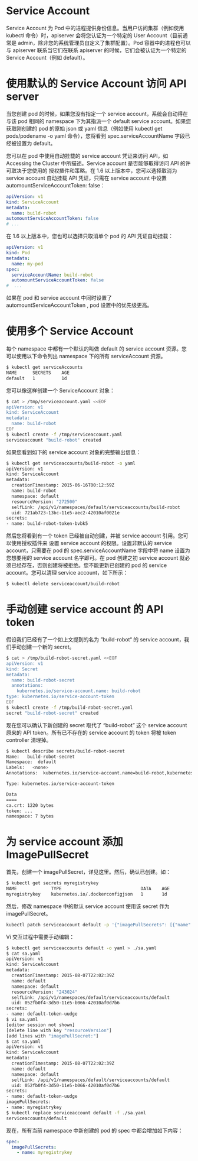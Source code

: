 # Service Account

Service Account 为 Pod 中的进程提供身份信息。当用户访问集群（例如使用 kubectl 命令）时，apiserver 会将您认证为一个特定的 User Account（目前通常是 admin，除非您的系统管理员自定义了集群配置）。Pod 容器中的进程也可以与 apiserver 联系当它们在联系 apiserver 的时候，它们会被认证为一个特定的 Service Account（例如 default）。

# 使用默认的 Service Account 访问 API server

当您创建 pod 的时候，如果您没有指定一个 service account，系统会自动得在与该 pod 相同的 namespace 下为其指派一个 default service account。如果您获取刚创建的 pod 的原始 json 或 yaml 信息（例如使用 kubectl get pods/podename -o yaml 命令），您将看到 spec.serviceAccountName 字段已经被设置为 default。

您可以在 pod 中使用自动挂载的 service account 凭证来访问 API，如 Accessing the Cluster 中所描述。Service account 是否能够取得访问 API 的许可取决于您使用的 授权插件和策略。在 1.6 以上版本中，您可以选择取消为 service account 自动挂载 API 凭证，只需在 service account 中设置 automountServiceAccountToken: false：

```yml
apiVersion: v1
kind: ServiceAccount
metadata:
  name: build-robot
automountServiceAccountToken: false
# ...
```

在 1.6 以上版本中，您也可以选择只取消单个 pod 的 API 凭证自动挂载：

```yml
apiVersion: v1
kind: Pod
metadata:
  name: my-pod
spec:
  serviceAccountName: build-robot
  automountServiceAccountToken: false
#  ...
```

如果在 pod 和 service account 中同时设置了 automountServiceAccountToken , pod 设置中的优先级更高。

# 使用多个 Service Account

每个 namespace 中都有一个默认的叫做 default 的 service account 资源。您可以使用以下命令列出 namespace 下的所有 serviceAccount 资源。

```sh
$ kubectl get serviceAccounts
NAME      SECRETS    AGE
default   1          1d
```

您可以像这样创建一个 ServiceAccount 对象：

```sh
$ cat > /tmp/serviceaccount.yaml <<EOF
apiVersion: v1
kind: ServiceAccount
metadata:
  name: build-robot
EOF
$ kubectl create -f /tmp/serviceaccount.yaml
serviceaccount "build-robot" created
```

如果您看到如下的 service account 对象的完整输出信息：

```sh
$ kubectl get serviceaccounts/build-robot -o yaml
apiVersion: v1
kind: ServiceAccount
metadata:
  creationTimestamp: 2015-06-16T00:12:59Z
  name: build-robot
  namespace: default
  resourceVersion: "272500"
  selfLink: /api/v1/namespaces/default/serviceaccounts/build-robot
  uid: 721ab723-13bc-11e5-aec2-42010af0021e
secrets:
- name: build-robot-token-bvbk5
```

然后您将看到有一个 token 已经被自动创建，并被 service account 引用。您可以使用授权插件来 设置 service account 的权限。设置非默认的 service account，只需要在 pod 的 spec.serviceAccountName 字段中将 name 设置为您想要用的 service account 名字即可。在 pod 创建之初 service account 就必须已经存在，否则创建将被拒绝。您不能更新已创建的 pod 的 service account。您可以清理 service account，如下所示：

```sh
$ kubectl delete serviceaccount/build-robot
```

# 手动创建 service account 的 API token

假设我们已经有了一个如上文提到的名为 ”build-robot“ 的 service account，我们手动创建一个新的 secret。

```sh
$ cat > /tmp/build-robot-secret.yaml <<EOF
apiVersion: v1
kind: Secret
metadata:
  name: build-robot-secret
  annotations:
    kubernetes.io/service-account.name: build-robot
type: kubernetes.io/service-account-token
EOF
$ kubectl create -f /tmp/build-robot-secret.yaml
secret "build-robot-secret" created
```

现在您可以确认下新创建的 secret 取代了 “build-robot” 这个 service account 原来的 API token。所有已不存在的 service account 的 token 将被 token controller 清理掉。

```sh
$ kubectl describe secrets/build-robot-secret
Name:   build-robot-secret
Namespace:  default
Labels:   <none>
Annotations:  kubernetes.io/service-account.name=build-robot,kubernetes.io/service-account.uid=870ef2a5-35cf-11e5-8d06-005056b45392

Type: kubernetes.io/service-account-token

Data
====
ca.crt: 1220 bytes
token: ...
namespace: 7 bytes
```

# 为 service account 添加 ImagePullSecret

首先，创建一个 imagePullSecret，详见这里。然后，确认已创建。如：

```sh
$ kubectl get secrets myregistrykey
NAME             TYPE                              DATA    AGE
myregistrykey    kubernetes.io/.dockerconfigjson   1       1d
```

然后，修改 namespace 中的默认 service account 使用该 secret 作为 imagePullSecret。

```sh
kubectl patch serviceaccount default -p '{"imagePullSecrets": [{"name": "myregistrykey"}]}'
```

Vi 交互过程中需要手动编辑：

```sh
$ kubectl get serviceaccounts default -o yaml > ./sa.yaml
$ cat sa.yaml
apiVersion: v1
kind: ServiceAccount
metadata:
  creationTimestamp: 2015-08-07T22:02:39Z
  name: default
  namespace: default
  resourceVersion: "243024"
  selfLink: /api/v1/namespaces/default/serviceaccounts/default
  uid: 052fb0f4-3d50-11e5-b066-42010af0d7b6
secrets:
- name: default-token-uudge
$ vi sa.yaml
[editor session not shown]
[delete line with key "resourceVersion"]
[add lines with "imagePullSecret:"]
$ cat sa.yaml
apiVersion: v1
kind: ServiceAccount
metadata:
  creationTimestamp: 2015-08-07T22:02:39Z
  name: default
  namespace: default
  selfLink: /api/v1/namespaces/default/serviceaccounts/default
  uid: 052fb0f4-3d50-11e5-b066-42010af0d7b6
secrets:
- name: default-token-uudge
imagePullSecrets:
- name: myregistrykey
$ kubectl replace serviceaccount default -f ./sa.yaml
serviceaccounts/default
```

现在，所有当前 namespace 中新创建的 pod 的 spec 中都会增加如下内容：

```yml
spec:
  imagePullSecrets:
    - name: myregistrykey
```
